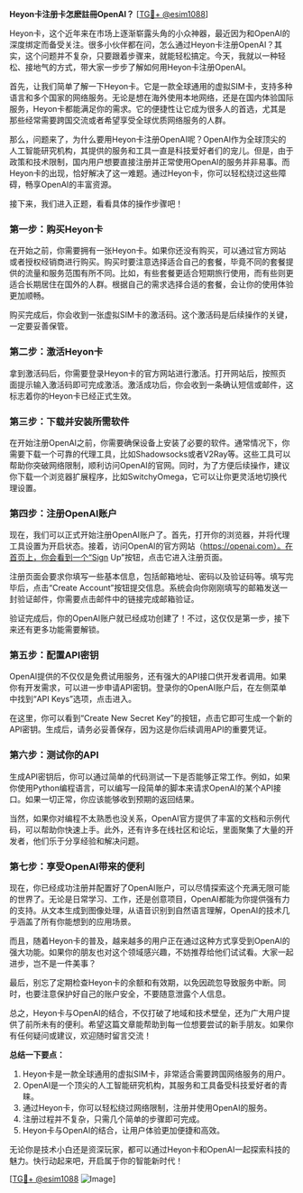 **Heyon卡注册卡怎麽註冊OpenAI？** [[TG💪+ @esim1088](https://t.me/s/esim1088)]

Heyon卡，这个近年来在市场上逐渐崭露头角的小众神器，最近因为和OpenAI的深度绑定而备受关注。很多小伙伴都在问，怎么通过Heyon卡注册OpenAI？其实，这个问题并不复杂，只要跟着步骤来，就能轻松搞定。今天，我就以一种轻松、接地气的方式，带大家一步步了解如何用Heyon卡注册OpenAI。

首先，让我们简单了解一下Heyon卡。它是一款全球通用的虚拟SIM卡，支持多种语言和多个国家的网络服务。无论是想在海外使用本地网络，还是在国内体验国际服务，Heyon卡都能满足你的需求。它的便捷性让它成为很多人的首选，尤其是那些经常需要跨国交流或者希望享受全球优质网络服务的人群。

那么，问题来了，为什么要用Heyon卡注册OpenAI呢？OpenAI作为全球顶尖的人工智能研究机构，其提供的服务和工具一直是科技爱好者们的宠儿。但是，由于政策和技术限制，国内用户想要直接注册并正常使用OpenAI的服务并非易事。而Heyon卡的出现，恰好解决了这一难题。通过Heyon卡，你可以轻松绕过这些障碍，畅享OpenAI的丰富资源。

接下来，我们进入正题，看看具体的操作步骤吧！

### **第一步：购买Heyon卡**
在开始之前，你需要拥有一张Heyon卡。如果你还没有购买，可以通过官方网站或者授权经销商进行购买。购买时要注意选择适合自己的套餐，毕竟不同的套餐提供的流量和服务范围有所不同。比如，有些套餐更适合短期旅行使用，而有些则更适合长期居住在国外的人群。根据自己的需求选择合适的套餐，会让你的使用体验更加顺畅。

购买完成后，你会收到一张虚拟SIM卡的激活码。这个激活码是后续操作的关键，一定要妥善保管。

### **第二步：激活Heyon卡**
拿到激活码后，你需要登录Heyon卡的官方网站进行激活。打开网站后，按照页面提示输入激活码即可完成激活。激活成功后，你会收到一条确认短信或邮件，这标志着你的Heyon卡已经正式生效。

### **第三步：下载并安装所需软件**
在开始注册OpenAI之前，你需要确保设备上安装了必要的软件。通常情况下，你需要下载一个可靠的代理工具，比如Shadowsocks或者V2Ray等。这些工具可以帮助你突破网络限制，顺利访问OpenAI的官网。同时，为了方便后续操作，建议你下载一个浏览器扩展程序，比如SwitchyOmega，它可以让你更灵活地切换代理设置。

### **第四步：注册OpenAI账户**
现在，我们可以正式开始注册OpenAI账户了。首先，打开你的浏览器，并将代理工具设置为开启状态。接着，访问OpenAI的官方网站（https://openai.com）。在首页上，你会看到一个“Sign Up”按钮，点击它进入注册页面。

注册页面会要求你填写一些基本信息，包括邮箱地址、密码以及验证码等。填写完毕后，点击“Create Account”按钮提交信息。系统会向你刚刚填写的邮箱发送一封验证邮件，你需要点击邮件中的链接完成邮箱验证。

验证完成后，你的OpenAI账户就已经成功创建了！不过，这仅仅是第一步，接下来还有更多功能需要解锁。

### **第五步：配置API密钥**
OpenAI提供的不仅仅是免费试用服务，还有强大的API接口供开发者调用。如果你有开发需求，可以进一步申请API密钥。登录你的OpenAI账户后，在左侧菜单中找到“API Keys”选项，点击进入。

在这里，你可以看到“Create New Secret Key”的按钮，点击它即可生成一个新的API密钥。生成后，请务必妥善保存，因为这是你后续调用API的重要凭证。

### **第六步：测试你的API**
生成API密钥后，你可以通过简单的代码测试一下是否能够正常工作。例如，如果你使用Python编程语言，可以编写一段简单的脚本来请求OpenAI的某个API接口。如果一切正常，你应该能够收到预期的返回结果。

当然，如果你对编程不太熟悉也没关系，OpenAI官方提供了丰富的文档和示例代码，可以帮助你快速上手。此外，还有许多在线社区和论坛，里面聚集了大量的开发者，他们乐于分享经验和解决问题。

### **第七步：享受OpenAI带来的便利**
现在，你已经成功注册并配置好了OpenAI账户，可以尽情探索这个充满无限可能的世界了。无论是日常学习、工作，还是创意项目，OpenAI都能为你提供强有力的支持。从文本生成到图像处理，从语音识别到自然语言理解，OpenAI的技术几乎涵盖了所有你能想到的应用场景。

而且，随着Heyon卡的普及，越来越多的用户正在通过这种方式享受到OpenAI的强大功能。如果你的朋友也对这个领域感兴趣，不妨推荐给他们试试看。大家一起进步，岂不是一件美事？

最后，别忘了定期检查Heyon卡的余额和有效期，以免因疏忽导致服务中断。同时，也要注意保护好自己的账户安全，不要随意泄露个人信息。

总之，Heyon卡与OpenAI的结合，不仅打破了地域和技术壁垒，还为广大用户提供了前所未有的便利。希望这篇文章能帮助到每一位想要尝试的新手朋友。如果你有任何疑问或建议，欢迎随时留言交流！

**总结一下要点：**
1. Heyon卡是一款全球通用的虚拟SIM卡，非常适合需要跨国网络服务的用户。
2. OpenAI是一个顶尖的人工智能研究机构，其服务和工具备受科技爱好者的青睐。
3. 通过Heyon卡，你可以轻松绕过网络限制，注册并使用OpenAI的服务。
4. 注册过程并不复杂，只需几个简单的步骤即可完成。
5. Heyon卡与OpenAI的结合，让用户体验更加便捷和高效。

无论你是技术小白还是资深玩家，都可以通过Heyon卡和OpenAI一起探索科技的魅力。快行动起来吧，开启属于你的智能新时代！

[[TG💪+ @esim1088](https://t.me/s/esim1088) ![Image](https://i.postimg.cc/4NQfJmqS/Snipaste-2025-05-13-00-14-12.png)]